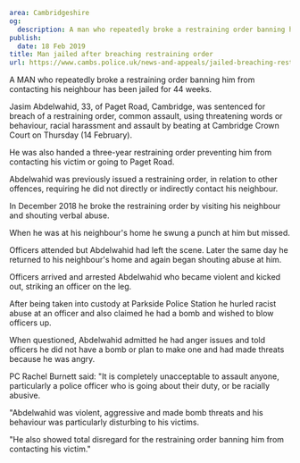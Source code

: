 ```yaml
area: Cambridgeshire
og:
  description: A man who repeatedly broke a restraining order banning him from contacting his neighbour has been jailed for 44 weeks.
publish:
  date: 18 Feb 2019
title: Man jailed after breaching restraining order
url: https://www.cambs.police.uk/news-and-appeals/jailed-breaching-restraining-order
```

A MAN who repeatedly broke a restraining order banning him from contacting his neighbour has been jailed for 44 weeks.

Jasim Abdelwahid, 33, of Paget Road, Cambridge, was sentenced for breach of a restraining order, common assault, using threatening words or behaviour, racial harassment and assault by beating at Cambridge Crown Court on Thursday (14 February).

He was also handed a three-year restraining order preventing him from contacting his victim or going to Paget Road.

Abdelwahid was previously issued a restraining order, in relation to other offences, requiring he did not directly or indirectly contact his neighbour.

In December 2018 he broke the restraining order by visiting his neighbour and shouting verbal abuse.

When he was at his neighbour's home he swung a punch at him but missed.

Officers attended but Abdelwahid had left the scene. Later the same day he returned to his neighbour's home and again began shouting abuse at him.

Officers arrived and arrested Abdelwahid who became violent and kicked out, striking an officer on the leg.

After being taken into custody at Parkside Police Station he hurled racist abuse at an officer and also claimed he had a bomb and wished to blow officers up.

When questioned, Abdelwahid admitted he had anger issues and told officers he did not have a bomb or plan to make one and had made threats because he was angry.

PC Rachel Burnett said: "It is completely unacceptable to assault anyone, particularly a police officer who is going about their duty, or be racially abusive.

"Abdelwahid was violent, aggressive and made bomb threats and his behaviour was particularly disturbing to his victims.

"He also showed total disregard for the restraining order banning him from contacting his victim."
